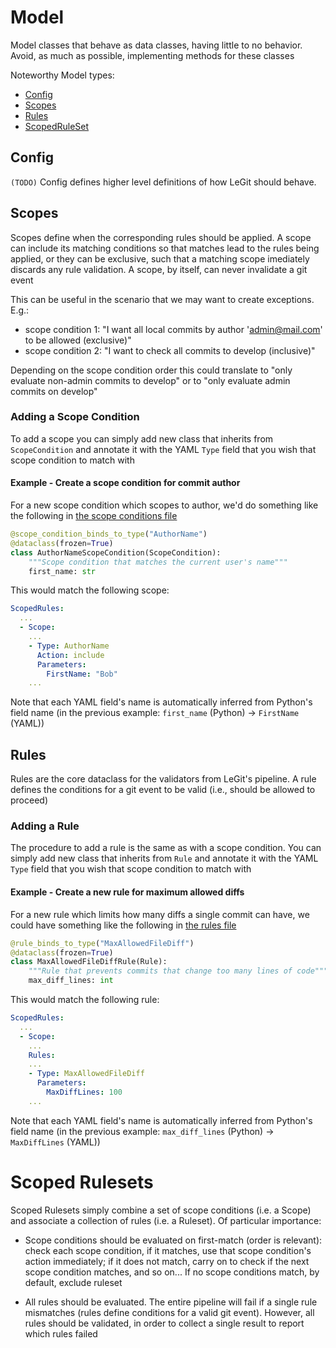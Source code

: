 # Model

Model classes that behave as data classes, having little to no behavior. Avoid, as much as possible, implementing methods for these classes

Noteworthy Model types:

 - [Config](#config)
 - [Scopes](#scopes)
 - [Rules](#rules)
 - [ScopedRuleSet](#scoped-rule-sets)

## Config

`(TODO)` Config defines higher level definitions of how LeGit should behave.

## Scopes

Scopes define when the corresponding rules should be applied. A scope can include its matching conditions so that matches lead to the rules being applied, or they can be exclusive, such that a matching scope imediately discards any rule validation. A scope, by itself, can never invalidate a git event

This can be useful in the scenario that we may want to create exceptions. E.g.:
 - scope condition 1: "I want all local commits by author 'admin@mail.com' to be allowed (exclusive)"
 - scope condition 2: "I want to check all commits to develop (inclusive)"

Depending on the scope condition order this could translate to "only evaluate non-admin commits to develop" or to "only evaluate admin commits on develop"

### Adding a Scope Condition

To add a scope you can simply add new class that inherits from `ScopeCondition` and annotate it with the YAML `Type` field that you wish that scope condition to match with

#### Example - Create a scope condition for commit author

For a new scope condition which scopes to author, we'd do something like the following in [the scope conditions file](./scopes_conditions.py)

```python
@scope_condition_binds_to_type("AuthorName")
@dataclass(frozen=True)
class AuthorNameScopeCondition(ScopeCondition):
    """Scope condition that matches the current user's name"""
    first_name: str
```

This would match the following scope:

```yaml
ScopedRules:
  ...
  - Scope:
    ...
    - Type: AuthorName
      Action: include
      Parameters:
        FirstName: "Bob"
    ...
```

Note that each YAML field's name is automatically inferred from Python's field name (in the previous example: `first_name` (Python) -> `FirstName` (YAML))

## Rules

Rules are the core dataclass for the validators from LeGit's pipeline. A rule defines the conditions for a git event to be valid (i.e., should be allowed to proceed)

### Adding a Rule

The procedure to add a rule is the same as with a scope condition. You can simply add new class that inherits from `Rule` and annotate it with the YAML `Type` field that you wish that scope condition to match with

#### Example - Create a new rule for maximum allowed diffs

For a new rule which limits how many diffs a single commit can have, we could have something like the following in [the rules file](./rules.py)

```python
@rule_binds_to_type("MaxAllowedFileDiff")
@dataclass(frozen=True)
class MaxAllowedFileDiffRule(Rule):
    """Rule that prevents commits that change too many lines of code"""
    max_diff_lines: int
```

This would match the following rule:

```yaml
ScopedRules:
  ...
  - Scope:
    ...
    Rules:
    ...
    - Type: MaxAllowedFileDiff
      Parameters:
        MaxDiffLines: 100
    ...
```

Note that each YAML field's name is automatically inferred from Python's field name (in the previous example: `max_diff_lines` (Python) -> `MaxDiffLines` (YAML))

# Scoped Rulesets

Scoped Rulesets simply combine a set of scope conditions (i.e. a Scope) and associate a collection of rules (i.e. a Ruleset). Of particular importance:
 - Scope conditions should be evaluated on first-match (order is relevant): check each scope condition, if it matches, use that scope condition's action immediately; if it does not match, carry on to check if the next scope condition matches, and so on... If no scope conditions match, by default, exclude ruleset

 - All rules should be evaluated. The entire pipeline will fail if a single rule mismatches (rules define conditions for a valid git event). However, all rules should be validated, in order to collect a single result to report which rules failed